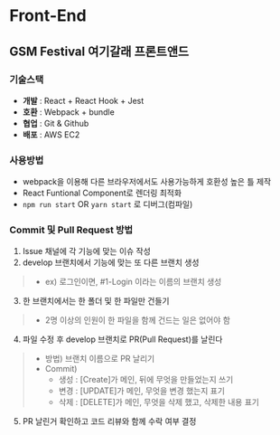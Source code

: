 # Front-End


## GSM Festival 여기갈래 프론트앤드
### 기술스택
  - <strong>개발</strong> : React + React Hook + Jest
  - <strong>호환</strong> : Webpack + bundle
  - <strong>협업</strong> : Git & Github
  - <strong>배포</strong> : AWS EC2
 
### 사용방법
  - webpack을 이용해 다른 브라우저에서도 사용가능하게 호환성 높은 틀 제작
  - React Funtional Component로 렌더링 최적화
  - <code>npm run start</code> OR <code>yarn start</code> 로 디버그(컴파일)
 
### Commit 및 Pull Request 방법 
  1. Issue 채널에 각 기능에 맞는 이슈 작성
  2. develop 브랜치에서 기능에 맞는 또 다른 브랜치 생성
   > - ex) 로그인이면, #1-Login 이라는 이름의 브랜치 생성
  3. 한 브랜치에서는 한 폴더 및 한 파일만 건들기
   > - 2명 이상의 인원이 한 파일을 함께 건드는 일은 없어야 함
  4. 파일 수정 후 develop 브랜치로 PR(Pull Request)를 날린다
   > - 방법) 브랜치 이름으로 PR 날리기
   > - Commit)
   >   - 생성 : [Create]가 메인, 뒤에 무엇을 만들었는지 쓰기
   >   - 변경 : [UPDATE]가 메인, 무엇을 변경 했는지 표기
   >   - 삭제 : [DELETE]가 메인, 무엇을 삭제 했고, 삭제한 내용 표기
  5. PR 날린거 확인하고 코드 리뷰와 함께 수락 여부 결정

